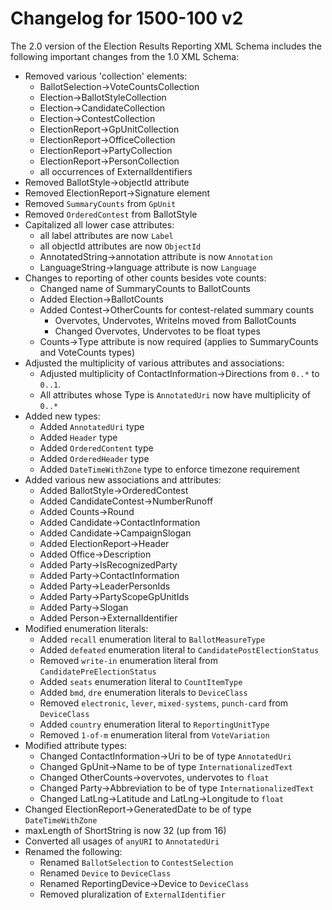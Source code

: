 # Changelog for 1500-100 v2

The 2.0 version of the Election Results Reporting XML Schema includes the following important changes from the 1.0 XML Schema:

- Removed various 'collection' elements:
  - BallotSelection->VoteCountsCollection
  - Election->BallotStyleCollection
  - Election->CandidateCollection
  - Election->ContestCollection
  - ElectionReport->GpUnitCollection
  - ElectionReport->OfficeCollection
  - ElectionReport->PartyCollection
  - ElectionReport->PersonCollection
  - all occurrences of ExternalIdentifiers
- Removed BallotStyle->objectId attribute
- Removed ElectionReport->Signature element
- Removed `SummaryCounts` from `GpUnit`
- Removed `OrderedContest` from BallotStyle
- Capitalized all lower case attributes:
  - all label attributes are now `Label`
  - all objectId attributes are now `ObjectId`
  - AnnotatedString->annotation attribute is now `Annotation`
  - LanguageString->language attribute is now `Language`
- Changes to reporting of other counts besides vote counts:
  - Changed name of SummaryCounts to BallotCounts
  - Added Election->BallotCounts
  - Added Contest->OtherCounts for contest-related summary counts
    - Overvotes, Undervotes, WriteIns moved from BallotCounts
    - Changed Overvotes, Undervotes to be float types
  - Counts->Type attribute is now required (applies to SummaryCounts and VoteCounts types)
- Adjusted the multiplicity of various attributes and associations:
  - Adjusted multiplicity of ContactInformation->Directions from `0..*` to `0..1`.
  - All attributes whose Type is `AnnotatedUri` now have multiplicity of `0..*`
- Added new types:
  - Added `AnnotatedUri` type
  - Added `Header` type
  - Added `OrderedContent` type
  - Added `OrderedHeader` type
  - Added `DateTimeWithZone` type to enforce timezone requirement
- Added various new associations and attributes:
  - Added BallotStyle->OrderedContest
  - Added CandidateContest->NumberRunoff  
  - Added Counts->Round
  - Added Candidate->ContactInformation
  - Added Candidate->CampaignSlogan
  - Added ElectionReport->Header
  - Added Office->Description
  - Added Party->IsRecognizedParty
  - Added Party->ContactInformation
  - Added Party->LeaderPersonIds
  - Added Party->PartyScopeGpUnitIds
  - Added Party->Slogan
  - Added Person->ExternalIdentifier
- Modified enumeration literals:
  - Added `recall` enumeration literal to `BallotMeasureType`
  - Added `defeated` enumeration literal to `CandidatePostElectionStatus`
  - Removed `write-in` enumeration literal from `CandidatePreElectionStatus`
  - Added `seats` enumeration literal to `CountItemType`
  - Added `bmd`, `dre` enumeration literals to `DeviceClass`
  - Removed `electronic`, `lever`, `mixed-systems`, `punch-card` from `DeviceClass`
  - Added `country` enumeration literal to `ReportingUnitType`
  - Removed `1-of-m` enumeration literal from `VoteVariation`
- Modified attribute types:
  - Changed ContactInformation->Uri to be of type `AnnotatedUri`
  - Changed GpUnit->Name to be of type `InternationalizedText`
  - Changed OtherCounts->overvotes, undervotes to `float`
  - Changed Party->Abbreviation to be of type `InternationalizedText`
  - Changed LatLng->Latitude and LatLng->Longitude to `float`  
- Changed ElectionReport->GeneratedDate to be of type `DateTimeWithZone`
- maxLength of ShortString is now 32 (up from 16)
- Converted all usages of `anyURI` to `AnnotatedUri`
- Renamed the following:
  - Renamed `BallotSelection` to `ContestSelection`
  - Renamed `Device` to `DeviceClass`
  - Renamed ReportingDevice->Device to `DeviceClass`
  - Removed pluralization of `ExternalIdentifier`